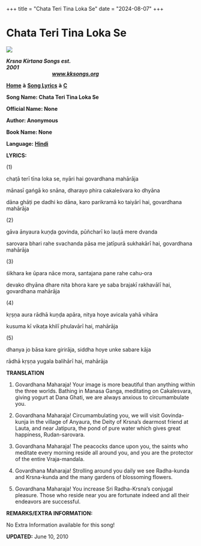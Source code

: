 +++
title = "Chata Teri Tina Loka Se"
date = "2024-08-07"
+++

# Chata Teri Tina Loka Se
[**![](http://kksongs.org/image_files/image002.jpg)**](http://kksongs.org/)

**_Krsna_** **_Kirtana Songs est. 2001_**                                                                                                                                                      **_www.kksongs.org_**

[**Home**](http://kksongs.org/) **à** [**Song Lyrics**](http://kksongs.org/lyrics.html) **à** [**C**](http://kksongs.org/songs/song_c.html)

**Song Name: Chata Teri Tina Loka Se**

**Official Name: None**

**Author: Anonymous**

**Book Name: None**

**Language:** [**Hindi**](http://kksongs.org/language/list/hindi.html)

**LYRICS:**

(1)

chaṭā terī tīna loka se, nyāri hai govardhana mahārāja

mānasī gańgā ko snāna, dharayo phira cakaleśvara ko dhyāna

dāna ghāṭi pe dadhi ko dāna, karo parikramā ko taiyārī hai, govardhana mahārāja

(2)

gāva ānyaura kuṇḍa govinda, pūñcharī ko lauṭā mere dvanda

sarovara bhari rahe svachanda pāsa me jatīpurā sukhakārī hai, govardhana mahārāja

(3)

śikhara ke ūpara nāce mora, santajana pane rahe cahu-ora

devako dhyāna dhare nita bhora kare ye saba brajakī rakhavālī hai, govardhana mahārāja

(4)

kṛṣṇa aura rādhā kuṇḍa apāra, nitya hoye avicala yahā vihāra

kusuma kī vikaṭa khilī phulavārī hai, mahārāja

(5)

dhanya jo bāsa kare girirāja, siddha hoye unke sabare kāja

rādhā kṛṣṇa yugala balihārī hai, mahārāja

**TRANSLATION**

1) Govardhana Maharaja! Your image is more beautiful than anything within the three worlds. Bathing in Manasa Ganga, meditating on Cakalesvara, giving yogurt at Dana Ghati, we are always anxious to circumambulate you.

2) Govardhana Maharaja! Circumambulating you, we will visit Govinda-kunja in the village of Anyaura, the Deity of Krsna’s dearmost friend at Lauta, and near Jatipura, the pond of pure water which gives great happiness, Rudan-sarovara.

3) Govardhana Maharaja! The peacocks dance upon you, the saints who meditate every morning reside all around you, and you are the protector of the entire Vraja-mandala.

4) Govardhana Maharaja! Strolling around you daily we see Radha-kunda and Krsna-kunda and the many gardens of blossoming flowers.

5) Govardhana Maharaja! You increase Sri Radha-Krsna’s conjugal pleasure. Those who reside near you are fortunate indeed and all their endeavors are successful.

**REMARKS/EXTRA INFORMATION:**

No Extra Information available for this song!

**UPDATED:** June 10, 2010